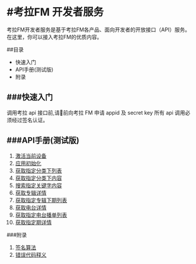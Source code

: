 #考拉FM 开发者服务
===
考拉FM开发者服务是基于考拉FM各产品、面向开发者的开放接口（API）服务。在这里，你可以接入考拉FM的优质内容。

##目录
+ 快速入门
+ API手册(测试版)
+ 附录

###快速入门
---
调用考拉 api 接口前,请􏰁前向考拉 FM 申请 appid 及 secret key所有 api 调用必须经过签名认证。

###API手册(测试版)
---
1. [激活当前设备](docs/app-active.md)
2. [应用初始化](docs/app-init.md)
3. [获取指定分类下列表](docs/category-sublist.md)
4. [获取指定分类下内容](docs/content-list.md)
5. [搜索指定关键字内容](docs/content-search.md)
6. [获取专辑详情](docs/album-get.md)
7. [获取指定专辑下期列表](docs/audio-list.md)
8. [获取电台详情](docs/radio-get.md)
9. [获取指定电台播单列表](docs/radio-playlist.md)
10. [获取指定期详情](docs/audio-get.md)


###附录
1. [签名算法](docs/signature.md)
2. [错误代码释义](docs/errcode.md)


